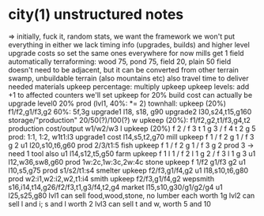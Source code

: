 # city(1) unstructured notes

=> initially, fuck it, random stats, we want the framework
	we won't put everything in either
we lack timing info (upgrades, builds) and higher level upgrade costs
	so set the same ones everywhere for now
mills get 1 field automatically
terraforming: wood 75, pond 75, field 20, plain 50
	field doesn't need to be adjacent, but it can be converted from other terrain
swamp, unbuildable terrain (also mountains etc)
also travel time to deliver needed materials
upkeep percentage: multiply upkeep
upkeep levels: add +1 to affected counters
we'll set upkeep for 20%
build cost can actually be upgrade level0
20% prod (lvl1, 40%: *= 2)
townhall:
	upkeep (20%) f1/f2,g1/f3,g2
		60%: 5f,3g
	upgrade1 l18, s18, g90
	upgrade2 l30,s24,t15,g160
	storage/"production" 20/50(?)/100(?)
w
	upkeep (20%): f1/f2,g2,t1/f3,g4,t2
	production cost/output w1/w2/w3
l
	upkeep (20%) f 2 / f 3 t 1 g 3 / f 4 t 2 g 5
	prod: 1:1, 1:2, w1t1:l3
	upgrade1 cost l14,s5,t2,g70
mill
	upkeep f 1 / f 2 g 1 / f 3 g 2
	u1 l20,s10,t6,g60
	prod 2/3/t1:5
fish
	upkeep f 1 / f 2 g 1 / f 3 g 2
	prod 3 → need 1 tool also
	u1 l14,s12,t5,g50
farm
	upkeep f 1 l 1 / f 2 l 1 g 2 / f 3 l 1 g 3
	u1 l12,w36,sw8,g60
	prod 1w:2c,1w:3c,2w:4c
stone
	upkeep f 1/f2 g1/f3 g2
	u1 l10,s5,g75
	prod s1/s2/t1:s4
smelter
	upkeep f2/f3,g1/f4,g2
	u1 l18,s10,t6,g80
	prod w2:i1,w2:i2,w2,t1:i4
smith
	upkeep f2/f3,g1/f4,g2
wepsmith s16,i14,t14,g26/f2/f3,t1,g3/f4,t2,g4
market l15,s10,g30/g1/g2/g4
	u1 l25,s25,g80
	lvl1 can sell food,wood,stone, no lumber
		each worth 1g
	lvl2 can sell l and i; s and l worth 2
	lvl3 can sell t and w, worth 5 and 10
